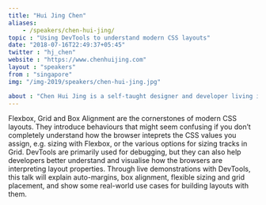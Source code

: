 ```yaml
---
title: "Hui Jing Chen"
aliases:
    - /speakers/chen-hui-jing/
topic : "Using DevTools to understand modern CSS layouts"
date: "2018-07-16T22:49:37+05:45"
twitter : "hj_chen"
website : "https://www.chenhuijing.com"
layout : "speakers"
from : "singapore"
img: "/img-2019/speakers/chen-hui-jing.jpg"

about : "Chen Hui Jing is a self-taught designer and developer living in Singapore, with an inordinate love for CSS, as evidenced by her blog, that is mostly about CSS, and her tweets, which are largely about typography and the web. She used to play basketball full-time and launched her web career during downtime between training sessions. Hui Jing is currently a Developer Advocate for Nexmo, focusing on growing developer engagement around the APAC region."
---
```

Flexbox, Grid and Box Alignment are the cornerstones of modern CSS layouts. They introduce behaviours that might seem confusing if you don’t completely understand how the browser inteprets the CSS values you assign, e.g. sizing with Flexbox, or the various options for sizing tracks in Grid. DevTools are primarily used for debugging, but they can also help developers better understand and visualise how the browsers are interpreting layout properties. Through live demonstrations with DevTools, this talk will explain auto-margins, box alignment, flexible sizing and grid placement, and show some real-world use cases for building layouts with them.
